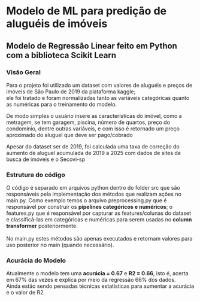 # Modelo de ML para predição de aluguéis de imóveis

## Modelo de Regressão Linear feito em Python com a biblioteca Scikit Learn

### Visão Geral
Para o projeto foi utilizado um dataset com valores de aluguéis e preços de imóveis de São Paulo de 2019 da plataforma kaggle;
<br/>
ele foi tratado e foram normalizadas tanto as variáveis categóricas quanto as numéricas para o treinamento do modelo.
<p>
  De modo simples o usuário insere as características do imóvel, como a metragem, se tem garagem, piscina, número de quartos, preço do condomínio, dentre outras variáveis, e com isso
  é retornado um preço aproximado do aluguel que deve ser pago/cobrado
</p>
<p>
  Apesar do dataset ser de 2019, foi calculada uma taxa de correção do aumento de aluguel acumulada de 2019 a 2025 com dados de sites de busca de imóveis e o Secovi-sp
</p>

### Estrutura do código
<p>
  O código é separado em arquivos python dentro do folder src que são responsáveis pela implementação dos métodos que realizam ações no main.py. Como exemplo temos o arquivo preprocessing.py
  que é responsável por construir os <strong>pipelines categóricos e numéricos</strong>; o features.py que é responsável por capturar as features/colunas do dataset e classificá-las em categóricas e numéricas
  para serem usadas no <strong>column transformer</strong> posteriormente.
  <br>
  <br>
  No main.py estes métodos são apenas executados e retornam valores para uso posterior no main (quando necessário).
</p>

### Acurácia do Modelo
<p>
  Atualmente o modelo tem uma <strong>acurácia = 0.67</strong> e <strong>R2 = 0.66</strong>, isto é, acerta em 67% das vezes e explica por meio da regressão 66% dos dados.
  <br>
  Ainda estão sendo pensadas técnicas estatísticas para aumentar a acurácia e o valor de R2.
</p>

